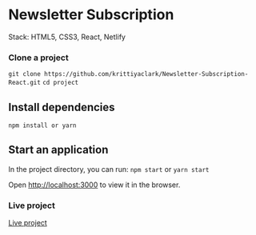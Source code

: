 # Newsletter Subscription

Stack: HTML5, CSS3, React, Netlify

### Clone a project

`git clone https://github.com/krittiyaclark/Newsletter-Subscription-React.git`
`cd project`

## Install dependencies

`npm install or yarn`

## Start an application

In the project directory, you can run: `npm start` or `yarn start`

Open [http://localhost:3000](http://localhost:3000) to view it in the browser.

### Live project

[Live project](https://newsletter-subscription-react.netlify.app/)
